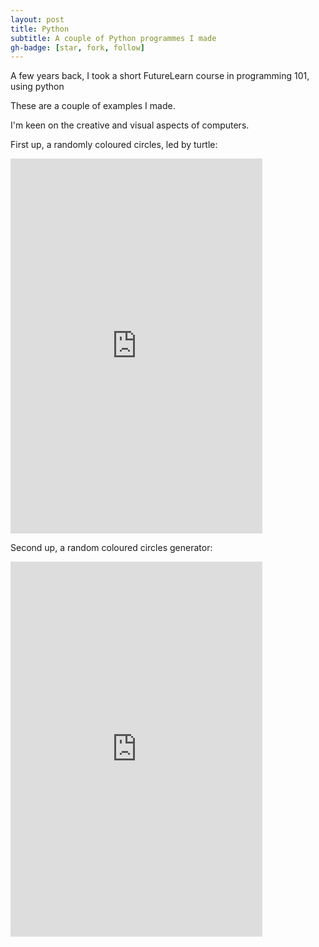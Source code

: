 ```yaml
---
layout: post
title: Python
subtitle: A couple of Python programmes I made
gh-badge: [star, fork, follow]
---
```


<p>A few years back, I took a short FutureLearn course in programming 101, using python</p>
<p>These are a couple of examples I made.</p>
<p>I'm keen on the creative and visual aspects of computers.</p>

<p>First up, a randomly coloured circles, led by turtle:</p>
<iframe src="https://trinket.io/embed/python/aa549ac10b?outputOnly=true" width="80%" height="600" frameborder="0" marginwidth="0" marginheight="0" allowfullscreen></iframe>

<p>Second up, a random coloured circles generator:</p>
<iframe src="https://trinket.io/embed/python/46f0c76764?outputOnly=true" width="80%" height="600" frameborder="0" marginwidth="0" marginheight="0" allowfullscreen></iframe>



